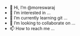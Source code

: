 - 👋 Hi, I’m @moreswaraj
- 👀 I’m interested in ...
- 🌱 I’m currently learning git ...
- 💞️ I’m looking to collaborate on ...
- 📫 How to reach me ...

<!---
moreswaraj/moreswaraj is a ✨ special ✨ repository because its `README.md` (this file) appears on your GitHub profile.
You can click the Preview link to take a look at your changes.
--->

